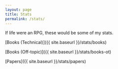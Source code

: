 ```yaml
---
layout: page
title: Stats
permalink: /stats/
---
```


If life were an RPG, these would be some of my stats.

[Books (Technical)]({{ site.baseurl }}/stats/books)

[Books (Off-topic)]({{ site.baseurl }}/stats/books-ot)

[Papers]({{ site.baseurl }}/stats/papers)

